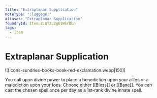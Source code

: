 ```yaml
---
title: "Extraplanar Supplication"
noteType: ":luggage:"
aliases: "Extraplanar Supplication"
foundryId: Item.ZLQT3L2g61WErDLn
tags:
  - Item
---
```


# Extraplanar Supplication
![[icons-sundries-books-book-red-exclamation.webp|150]]

You call upon divine power to place a benediction upon your allies or a malediction upon your foes. Choose either [[Bless]] or [[Bane]]. You can cast the chosen spell once per day as a 1st-rank divine innate spell.
